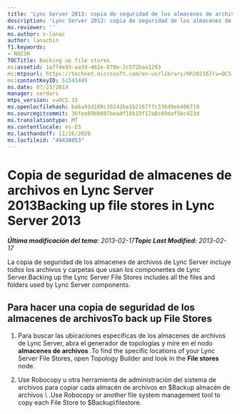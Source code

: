 ```yaml
---
title: 'Lync Server 2013: copia de seguridad de los almacenes de archivos'
description: 'Lync Server 2013: copia de seguridad de los almacenes de archivos.'
ms.reviewer: ''
ms.author: v-lanac
author: lanachin
f1.keywords:
- NOCSH
TOCTitle: Backing up file stores
ms:assetid: 1a7f4e93-aa3d-461e-878e-2c572baa1293
ms:mtpsurl: https://technet.microsoft.com/en-us/library/Hh202167(v=OCS.15)
ms:contentKeyID: 51541449
ms.date: 07/23/2014
manager: serdars
mtps_version: v=OCS.15
ms.openlocfilehash: ba6a92d189c39242be1b2167ffc336d9eb406719
ms.sourcegitcommit: 36fee89bb887bea4f18b19f17a8c69daf5bc423d
ms.translationtype: MT
ms.contentlocale: es-ES
ms.lasthandoff: 11/26/2020
ms.locfileid: "49438053"
---
```

# <a name="backing-up-file-stores-in-lync-server-2013"></a><span data-ttu-id="199a5-103">Copia de seguridad de almacenes de archivos en Lync Server 2013</span><span class="sxs-lookup"><span data-stu-id="199a5-103">Backing up file stores in Lync Server 2013</span></span>

<div data-xmlns="http://www.w3.org/1999/xhtml">

<div class="topic" data-xmlns="http://www.w3.org/1999/xhtml" data-msxsl="urn:schemas-microsoft-com:xslt" data-cs="https://msdn.microsoft.com/">

<div data-asp="https://msdn2.microsoft.com/asp">



</div>

<div id="mainSection">

<div id="mainBody"><span data-ttu-id="199a5-104">

<span> </span></span><span class="sxs-lookup"><span data-stu-id="199a5-104">

<span> </span></span></span>

<span data-ttu-id="199a5-105">_**Última modificación del tema:** 2013-02-17_</span><span class="sxs-lookup"><span data-stu-id="199a5-105">_**Topic Last Modified:** 2013-02-17_</span></span>

<span data-ttu-id="199a5-106">La copia de seguridad de los almacenes de archivos de Lync Server incluye todos los archivos y carpetas que usan los componentes de Lync Server.</span><span class="sxs-lookup"><span data-stu-id="199a5-106">Backing up the Lync Server File Stores includes all the files and folders used by Lync Server components.</span></span>

<div>

## <a name="to-back-up-file-stores"></a><span data-ttu-id="199a5-107">Para hacer una copia de seguridad de los almacenes de archivos</span><span class="sxs-lookup"><span data-stu-id="199a5-107">To back up File Stores</span></span>

1.  <span data-ttu-id="199a5-108">Para buscar las ubicaciones específicas de los almacenes de archivos de Lync Server, abra el generador de topologías y mire en el nodo **almacenes de archivos** .</span><span class="sxs-lookup"><span data-stu-id="199a5-108">To find the specific locations of your Lync Server File Stores, open Topology Builder and look in the **File stores** node.</span></span>

2.  <span data-ttu-id="199a5-109">Use Robocopy u otra herramienta de administración del sistema de archivos para copiar cada almacén de archivos en $Backup almacén de archivos \\ .</span><span class="sxs-lookup"><span data-stu-id="199a5-109">Use Robocopy or another file system management tool to copy each File Store to $Backup\\filestore.</span></span>

<span data-ttu-id="199a5-110"></div>

</div>

<span> </span>

</div>

</div>

</span><span class="sxs-lookup"><span data-stu-id="199a5-110"></div>

</div>

<span> </span>

</div>

</div>

</span></span></div>

